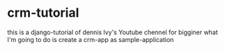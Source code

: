 # crm-tutorial
this is a django-tutorial of dennis lvy's Youtube chennel for bigginer
what I'm going to do is create a crm-app as sample-application



